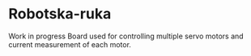 # Robotska-ruka
Work in progress
Board used for controlling multiple servo motors and current measurement of each motor.
